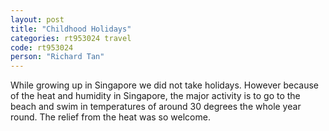 ```yaml
---
layout: post
title: "Childhood Holidays"
categories: rt953024 travel
code: rt953024
person: "Richard Tan"
---
```


While growing up in Singapore we did not take holidays. However because of the heat and humidity in Singapore, the major activity is to go to the beach and swim in temperatures of around 30 degrees the whole year round. The relief from the heat was so welcome.